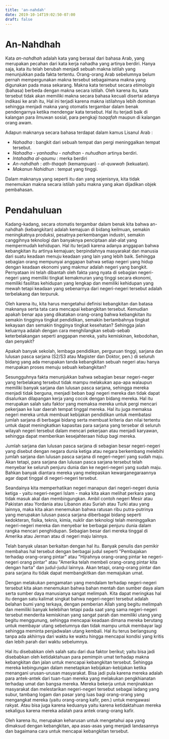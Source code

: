 ```yaml
---
title: 'an-nahdah'
date: 2019-10-14T19:02:50-07:00
draft: false
---
```


# An-Nahdhah

Kata *an-nahdhah* adalah kata yang berasal dari bahasa Arab, yang merupakan pecahan dari kata kerja nahadha yang artinya berdiri. Hanya saja, kata itu telah berubah menjadi sebuah makna istilah yang menunjukkan pada fakta tertentu. Orang-orang Arab sebelumnya belum pernah mempergunakan makna tersebut sebagaimana makna yang digunakan pada masa sekarang. Makna kata tersebut secara *etimologis* (bahasa) berbeda dengan makna secara istilah. Oleh karena itu, kata tersebut tidak akan memiliki makna secara bahasa kecuali disertai adanya indikasi ke arah itu, Hal ini terjadi karena makna istilahnya lebih dominan sehingga menjadi makna yang otomatis tergambar dalam benak pendengarnya ketika mendengar kata tersebut. Hal itu terjadi baik di kalangan para ilmuwan sosial, para pengkaji *tsaqafah* maupun di kalangan orang awam.

Adapun maknanya secara bahasa terdapat dalam kamus Lisanul Arab : 

 - *Nahadha* : bangkit dari sebuah tempat dan pergi meninggalkan tempat tersebut.
 - *Nahadha* - *yanhadhu* - *nahdhan* - *nuhudhan* artinya berdiri.
 - *Intahadha al-qaumu* : merka berdiri
 - *An-nahdhah* : *ath-thaqah* (kemampuan) - *al-quwwah* (kekuatan).
 - *Makanun Nahidhun* : tempat yang tinggi.

Dalam maknanya yang seperti itu dan yang sejenisnya, kita tidak menemukan makna secara istilah yaitu makna yang akan dijadikan objek pembahasan.

# Pendahuluan
Kadang-kadang, secara otomatis tergambar dalam benak kita bahwa an-nahdhah (kebangkitan) adalah kemajuan di bidang keilmuan, semakin meningkatnya produksi, pesatnya perkembangan industri, semakin canggihnya teknologi dan banyaknya penciptaan alat-alat yang mempermudah kehidupan. Hal itu terjadi karena adanya anggapan bahwa kebangkitan itu artinya kemajuan; berpindahnya masyarakat dan manusia dari suatu keadaan menuju keadaan yang lain yang lebih baik. Sehingga sebagian orang mempunyai anggapan bahwa setiap negeri yang hidup dengan keadaan ekonomi yang makmur adalah negeri yang bangkit. Pernyataan ini telah dibantah oleh fakta yang nyata di sebagian negeri-negeri yang memiliki tingkat kemakmuran yang tinggi secara ekonomi, memiliki fasilitas kehidupan yang lengkap dan memiliki kehidupan yang mewah tetapi keadaan yang sebenarnya dari negeri-negeri tersebut adalah terbelakang dan terpuruk.

Oleh karena itu, kita harus mengetahui definisi kebangkitan dan batasa maknanya serta tata cara mencapai kebangkitan tersebut. Kemudian apakah benar apa yang dikatakan orang-orang bahwa kebangkitan itu semakin tingginya tingkat pendidikan, semakin bertambahnya tingkat kekayaan dan semakin tingginya tingkat kesehatan? Sehingga jalan keluarnya adalah dengan cara menghilangkan sebab-sebab keterbelakangan seperti anggapan mereka, yaitu kemiskinan, kebodohan, dan penyakit?

Apakah banyak sekolah, lembaga pendidikan, perguruan tinggi, sarjana dan lulusan pasca sarjana (S2/S3 atau Magister dan Doktor, pen.) di seluruh bidang yang ada merupakan tanda kebangkitan sebuah negeri atau hanya merupakan proses menuju sebuah kebangkitan?

Sesungguhnya fakta menunjukkan bahwa sebagian besar negeri-neger yang terbelakang tersebut tidak mampu melakukan apa-apa walaupun memiliki banyak sarjana dan lulusan pasca sarjana, sehingga mereka menjadi tidak berguna, menjadi beban bagi negeri mereka dan tidak dapat disalurkan dilapangan kerja yang cocok dengan bidang mereka. Hal itu merupakan salah satu faktor yang memaksa mereka untuk pergi mencari pekerjaan ke luar daerah tempat tinggal mereka. Hal itu juga memaksa negeri mereka untuk membuat kebijakan pendidikan untuk membatasi jumlah sarjana di berbagai bidang serta membuat kriteria dan nilai tertentu untuk dapat meningkatkan kapasitas para sarjana yang tersebar di seluruh wilayah negeri tersebut dalam mencari pekerjaan atau menjadi karyawan, sehingga dapat memberikan kesejahteraan hidup bagi mereka.

Jumlah sarjana dan lulusan pasca sarjana di sebagian besar negeri-negeri yang disebut dengan negara dunia ketiga atau negara berkembang melebihi jumlah sarjana dan lulusan pasca sarjana di negeri-negeri yang sudah maju. Akan tetapi, para sarjana dan lulusan pasca sarjana tersebut telah menyebar ke seluruh penjuru dunia dan ke negeri-negeri yang sudah maju. Bahkan banyak diantara mereka yang melepaskan kewarganegaraannya agar dapat tinggal di negeri-negeri tersebut.

Seandainya kita memperhatikan negeri manapun dari negeri-negeri dunia ketiga - yaitu negeri-negeri Islam - maka kita akan melihat perkara yang tidak masuk akal dan membingungkan. Ambil contoh negeri Mesir atau Pakistan atau Yordania atau Libanon atau Suriah atau Turki atau yang lainnya, maka kita akan menemukan bahwa ratusan ribu putra-putrinya yang merupakan lulusan pasca sarjana diberbagai bidang seperti kedokteran, fisika, teknis, kimia, nuklir dan teknologi telah meninggalkan negeri-negeri mereka dan menyebar ke berbagai penjuru dunia dalam rangka mencari penghidupan. Sebagian besar dari mereka tinggal di Amerika atau Jerman atau di negeri maju lainnya.

Telah banyak ulasan berkaitan dengan hal itu. Banyak penulis dan pemikir membahas hal tersebut dengan berbagai judul seperti "Pembajakan terhadap orang-orang pintar" atau "Hijrahnya orang-orang pintar ke negeri-negeri orang pintar" atau "Amerika telah membeli orang-orang pintar kita dengan harta" dan judul-judul lainnya. Akan tetapi, orang-orang pintar dan para sarjana itu tidak dapat membangkitkan dan memajukan umat.

Dengan melakukan pengamatan yang mendalam terhadap negeri-negeri tersebut kita akan menemukan bahwa bahan mentah dan sumber daya alam serta sumber daya manusianya sangat melimpah. Kita dapat meringkas hal itu dengan satu kalimat singkat bahwa negeri-negeri tersebut adalah belahan bumi yang terkaya, dengan pemberian Allah yang begitu melimpah dan memiliki banyak kelebihan tetapi pada saat yang sama negeri-negeri tersebut menderita kemiskinan yang sangat parah dan memiliki utang yang begitu menggunung, sehingga mencapai keadaan dimana mereka berutang untuk membayar utang sebelumnya dan tidak mampu untuk membayar lagi sehingga meminta penjadwalan utang kembali. Hal itu terus berlangsung tanpa ada akhirnya dari waktu ke waktu hingga mencapai kondisi yang kritis dan lebih parah dari waktu sebelumnya.

Hal itu disebabkan oleh salah satu dari dua faktor berikut; yaitu bisa jadi disebabkan oleh ketidaktahuan para pemimpin umat terhadap makna kebangkitan dan jalan untuk mencapai kebangkitan tersebut. Sehingga mereka kebingungan dalam menetapkan kebijakan-kebijakan ketika menangani urusan-urusan masyarakat. Bisa jadi pula karena mereka adalah para antek-antek dari tuan-tuan mereka yang melakukan pengkhianatan terhadap umat dan bangsa mereka. Mereka bekerja untuk menjinakkan masyarakat dan melestarikan negeri-negeri tersebut sebagai ladang yang subur, tambang logam dan pasar yang luas bagi orang-orang yang mengangkat mereka (yaitu orang-orang kafir, pen.) untuk mengawasi rakyat. Atau bisa juga karena keduanya yaitu karena ketidaktahuan mereka sekaligus karena mereka adalah para antek orang-orang kafir.

Oleh karena itu, merupakan keharusan untuk mengetahui apa yang dimaksud dengan kebangkitan, apa asas-asas yang menjadi landasannya dan bagaimana cara untuk mencapai kebangkitan tersebut.